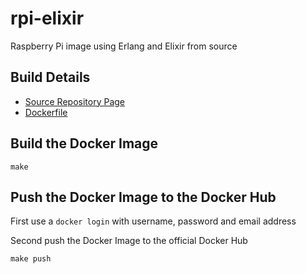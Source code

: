 # rpi-elixir
Raspberry Pi image using Erlang and Elixir from source

## Build Details

* [Source Repository Page](https://github.com/digitalbias/rpi-elixir)
* [Dockerfile](https://github.com/digitalbias/rpi-elixir/blob/master/Dockerfile)

## Build the Docker Image

`make`

## Push the Docker Image to the Docker Hub

First use a `docker login` with username, password and email address

Second push the Docker Image to the official Docker Hub

`make push`
